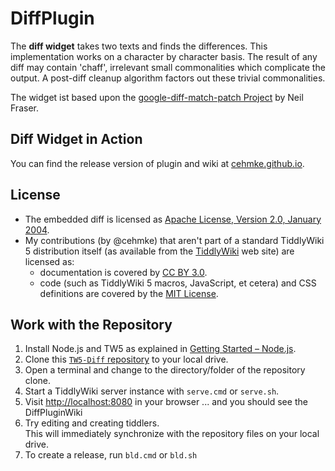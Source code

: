 # DiffPlugin

The **diff widget** takes two texts and finds the differences. This implementation works on a character by character basis. The result of any diff may contain 'chaff', irrelevant small commonalities which complicate the output. A post-diff cleanup algorithm factors out these trivial commonalities.

The widget ist based upon the [google-diff-match-patch Project](https://code.google.com/p/google-diff-match-patch/) by Neil Fraser.

## Diff Widget in Action

You can find the release version of plugin and wiki at [cehmke.github.io](https://cehmke.github.io/tw5plugins/DiffPluginWiki.html).

## License

* The embedded diff is licensed as [Apache License, Version 2.0, January 2004](http://www.apache.org/licenses/).
* My contributions (by @cehmke) that aren't part of a standard TiddlyWiki 5 distribution itself
(as available from the [TiddlyWiki](http://tiddlywiki.com) web site) are licensed as:
  * documentation is covered by [CC BY 3.0](http://creativecommons.org/licenses/by/3.0/).
  * code (such as TiddlyWiki 5 macros, JavaScript, et cetera) and CSS definitions are covered by the [MIT License](http://opensource.org/licenses/mit-license.html).

## Work with the Repository

1. Install Node.js and TW5 as explained in [Getting Started &ndash;
Node.js](http://tiddlywiki.com/#GettingStarted%20-%20Node.js).
1. Clone this [``TW5-Diff`` repository](https://github.com/cehmke/TW5-Diff.git)
to your local drive.
1. Open a terminal and change to the directory/folder of the repository clone.
1. Start a TiddlyWiki server instance with ``serve.cmd`` or ``serve.sh``.
1. Visit [http://localhost:8080](http://localhost:8080) in your browser ... and you should see the DiffPluginWiki
1. Try editing and creating tiddlers. <br/> This will immediately synchronize with the repository files on your local drive.
1. To create a release, run ``bld.cmd`` or ``bld.sh``